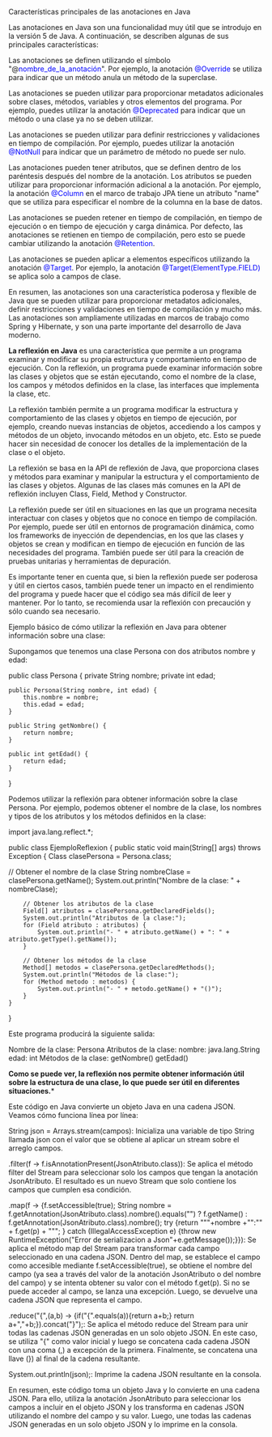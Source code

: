 Características principales de las anotaciones en Java

Las anotaciones en Java son una funcionalidad muy útil que se introdujo en la versión 5 de Java. A continuación, se describen algunas de sus principales características:

Las anotaciones se definen utilizando el símbolo "@<span style="color: blue">nombre_de_la_anotación</span>". Por ejemplo, la anotación <span style="color: blue">@Override</span> se utiliza para indicar que un método anula un método de la superclase.

Las anotaciones se pueden utilizar para proporcionar metadatos adicionales sobre clases, métodos, variables y otros elementos del programa. Por ejemplo, puedes utilizar la anotación <span style="color: blue">@Deprecated</span> para indicar que un método o una clase ya no se deben utilizar.

Las anotaciones se pueden utilizar para definir restricciones y validaciones en tiempo de compilación. Por ejemplo, puedes utilizar la anotación <span style="color: blue">@NotNull</span> para indicar que un parámetro de método no puede ser nulo.

Las anotaciones pueden tener atributos, que se definen dentro de los paréntesis después del nombre de la anotación. Los atributos se pueden utilizar para proporcionar información adicional a la anotación. Por ejemplo, la anotación <span style="color: blue">@Column</span> en el marco de trabajo JPA tiene un atributo "name" que se utiliza para especificar el nombre de la columna en la base de datos.

Las anotaciones se pueden retener en tiempo de compilación, en tiempo de ejecución o en tiempo de ejecución y carga dinámica. Por defecto, las anotaciones se retienen en tiempo de compilación, pero esto se puede cambiar utilizando la anotación <span style="color: blue">@Retention</span>.

Las anotaciones se pueden aplicar a elementos específicos utilizando la anotación <span style="color: blue">@Target</span>. Por ejemplo, la anotación <span style="color: blue">@Target(ElementType.FIELD)</span> se aplica solo a campos de clase.

En resumen, las anotaciones son una característica poderosa y flexible de Java que se pueden utilizar para proporcionar metadatos adicionales, definir restricciones y validaciones en tiempo de compilación y mucho más. Las anotaciones son ampliamente utilizadas en marcos de trabajo como Spring y Hibernate, y son una parte importante del desarrollo de Java moderno.





**La reflexión en Java** es una característica que permite a un programa examinar y modificar su propia estructura y comportamiento en tiempo 
de ejecución. Con la reflexión, un programa puede examinar información sobre las clases y objetos que se están ejecutando, 
como el nombre de la clase, los campos y métodos definidos en la clase, las interfaces que implementa la clase, etc.

La reflexión también permite a un programa modificar la estructura y comportamiento de las clases y objetos en tiempo 
de ejecución, por ejemplo, creando nuevas instancias de objetos, accediendo a los campos y métodos de un objeto, 
invocando métodos en un objeto, etc. Esto se puede hacer sin necesidad de conocer los detalles de la implementación de la clase o el objeto.

La reflexión se basa en la API de reflexión de Java, que proporciona clases y métodos para examinar y manipular la estructura y el comportamiento de las clases y objetos. Algunas de las clases más comunes en la API de reflexión incluyen Class, Field, Method y Constructor.

La reflexión puede ser útil en situaciones en las que un programa necesita interactuar con clases y objetos que no conoce en tiempo de compilación. Por ejemplo, puede ser útil en entornos de programación dinámica,
como los frameworks de inyección de dependencias, en los que las clases y objetos se crean y modifican en tiempo 
de ejecución en función de las necesidades del programa. También puede ser útil para la creación de pruebas unitarias y herramientas de depuración.

Es importante tener en cuenta que, si bien la reflexión puede ser poderosa y útil en ciertos casos,  también puede tener un impacto en el rendimiento del programa y puede hacer que el código sea más difícil de leer y mantener. 
Por lo tanto, se recomienda usar la reflexión con precaución y sólo cuando sea necesario.



Ejemplo básico de cómo utilizar la reflexión en Java para obtener información sobre una clase:

Supongamos que tenemos una clase Persona con dos atributos nombre y edad:



public class Persona {
    private String nombre;
    private int edad;

    public Persona(String nombre, int edad) {
        this.nombre = nombre;
        this.edad = edad;
    }

    public String getNombre() {
        return nombre;
    }

    public int getEdad() {
        return edad;
    }
}

Podemos utilizar la reflexión para obtener información sobre la clase Persona. 
Por ejemplo, podemos obtener el nombre de la clase, los nombres y tipos de los atributos y los métodos definidos en la clase:


import java.lang.reflect.*;

public class EjemploReflexion {
    public static void main(String[] args) throws Exception {
        Class<Persona> clasePersona = Persona.class;

  

   

   // Obtener el nombre de la clase
        String nombreClase = clasePersona.getName();
        System.out.println("Nombre de la clase: " + nombreClase);

        // Obtener los atributos de la clase
        Field[] atributos = clasePersona.getDeclaredFields();
        System.out.println("Atributos de la clase:");
        for (Field atributo : atributos) {
            System.out.println("- " + atributo.getName() + ": " + atributo.getType().getName());
        }

        // Obtener los métodos de la clase
        Method[] metodos = clasePersona.getDeclaredMethods();
        System.out.println("Métodos de la clase:");
        for (Method metodo : metodos) {
            System.out.println("- " + metodo.getName() + "()");
        }
    }
}

Este programa producirá la siguiente salida:

Nombre de la clase: Persona Atributos de la clase:
    nombre: java.lang.String
  edad: int Métodos de la clase:
   getNombre()
 getEdad()


**Como se puede ver, la reflexión nos permite obtener información útil sobre la estructura de una clase, lo que puede ser útil en diferentes situaciones.***



Este código en Java convierte un objeto Java en una cadena JSON. Veamos cómo funciona línea por línea:

String json = Arrays.stream(campos): Inicializa una variable de tipo String llamada json con el valor que se obtiene al aplicar un stream sobre el arreglo campos.

.filter(f -> f.isAnnotationPresent(JsonAtributo.class)): Se aplica el método filter del Stream para seleccionar solo los campos que tengan la anotación JsonAtributo. El resultado es un nuevo Stream que solo contiene los campos que cumplen esa condición.

.map(f -> {f.setAccessible(true); String nombre = f.getAnnotation(JsonAtributo.class).nombre().equals("") ? f.getName() : f.getAnnotation(JsonAtributo.class).nombre(); try {return "\""+nombre +"\":\"" + f.get(p) + "\""; } catch (IllegalAccessException e) {throw new RuntimeException("Error de serializacion a Json"+e.getMessage());}}): Se aplica el método map del Stream para transformar cada campo seleccionado en una cadena JSON. Dentro del map, se establece el campo como accesible mediante f.setAccessible(true), se obtiene el nombre del campo (ya sea a través del valor de la anotación JsonAtributo o del nombre del campo) y se intenta obtener su valor con el método f.get(p). Si no se puede acceder al campo, se lanza una excepción. Luego, se devuelve una cadena JSON que representa el campo.

.reduce("{",(a,b) -> {if("{".equals(a)){return a+b;} return a+","+b;}).concat("}");: Se aplica el método reduce del Stream para unir todas las cadenas JSON generadas en un solo objeto JSON. En este caso, se utiliza "{" como valor inicial y luego se concatena cada cadena JSON con una coma (,) a excepción de la primera. Finalmente, se concatena una llave (}) al final de la cadena resultante.

System.out.println(json);: Imprime la cadena JSON resultante en la consola.

En resumen, este código toma un objeto Java y lo convierte en una cadena JSON. Para ello, utiliza la anotación JsonAtributo para seleccionar los campos a incluir en el objeto JSON y los transforma en cadenas JSON utilizando el nombre del campo y su valor. Luego, une todas las cadenas JSON generadas en un solo objeto JSON y lo imprime en la consola.
